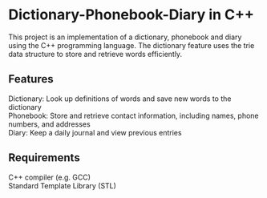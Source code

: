 # Dictionary-Phonebook-Diary in C++
This project is an implementation of a dictionary, phonebook and diary using the C++ programming language. The dictionary feature uses the trie data structure to store and retrieve words efficiently.

## Features
Dictionary: Look up definitions of words and save new words to the dictionary</br>
Phonebook: Store and retrieve contact information, including names, phone numbers, and addresses</br>
Diary: Keep a daily journal and view previous entries

## Requirements
C++ compiler (e.g. GCC)</br>
Standard Template Library (STL)</br>
